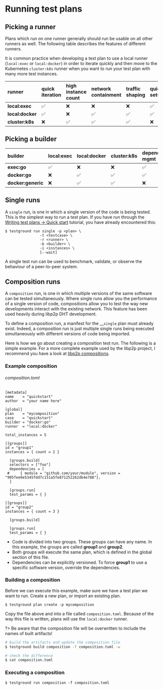 # Running test plans

## Picking a runner

Plans which run on one runner generally should run be usable on all other runners as well. The following table describes the features of different runners.‌

It is common practice when developing a test plan to use a local runner \(`local:exec` or `local:docker`\) in order to iterate quickly and then move to the Kubernetes `cluster:k8s` runner when you want to run your test plan with many more test instances.

|  runner | quick iteration | high instance count | network containment | traffic shaping | quick setup |
| :--- | :--- | :--- | :--- | :--- | :--- |
| **local:exec** | ✅ | ❌ | ❌ | ❌ | ✅ |
| **local:docker** | ✅ | ❌ | ✅ | ✅ | ✅ |
| **cluster:k8s** | ❌ | ✅ | ✅ | ✅ | ❌ |

## Picking a builder

| builder | local:exec | local:docker | cluster:k8s | dependency mgmt | customizable |
| :--- | :--- | :--- | :--- | :--- | :--- |
| **exec:go** | ✅ | ❌ | ❌ | ✅ | ❌ |
| **docker:go** | ❌ | ✅ | ✅ | ✅ | ❌ |
| **docker:generic** | ❌ | ✅ | ✅ | ❌ | ✅ |

## Single runs

A `single` run, is one in which a single version of the code is being tested. This is the simplest way to run a test plan. If you have run through the [Writing test plans -&gt; Quick start](writing-test-plans/quickstart.md) tutorial, you have already encountered this:

```text
$ testground run single -p <plan> \
                -t <testcase> \
                -r <runner> \
                -b <builder> \
                -i <instances> \
                [--wait]
```

A single test run can be used to benchmark, validate, or observe the behaviour of a peer-to-peer system.

## Composition runs

A `composition` run, is one in which multiple versions of the same software can be tested simultaneously.  Where single runs allow you the performance of a single version of code, compositions allow you to test the way new developments interact with the existing network. This feature has been used heavily during libp2p DHT development.

To define a composition run, a manifest for the __`single` plan must already exist. Indeed, a composition run is just multiple single runs being executed simultaneously with different versions of code being imported.

Here is how we go about creating a composition test run. The following is a simple example. For a more complete example used by the libp2p project, I recommend you have a look at [libp2p compositions](https://github.com/libp2p/test-plans/tree/master/dht/compositions).

### Example composition

###### composition.toml
```text
[metadata]
name    = "quickstart"
author  = "your name here"

[global]
plan    = "mycomposition"
case    = "quickstart"
builder = "docker:go"
runner  = "local:docker"

total_instances = 5

[[groups]]
id = "group1"
instances = { count = 2 }

  [groups.build]
  selectors = ["foo"]
  dependencies = [
 #     { module = "github.com/your/module", version = "995fee9e5345fdd7c151a5fe871252262db4e788"},
  ]

  [groups.run]
  test_params = { }

[[groups]]
id = "group2"
instances = { count = 3 }

  [groups.build]

  [groups.run]
  test_params = { }
```

* Code is divided into two groups. These groups can have any name. In this example, the groups are called **group1** and **group2**.
* Both groups will execute the same plan, which is defined in the global section of this file.
* Dependencies can be explicitly versioned. To force **group1** to use a specific software version, override the dependencies.

### Building a composition

Before we can execute this example, make sure we have a test plan we want to run. Create a new plan, or import an existing plan.

```text
$ testground plan create -p mycomposition
```

Copy the file above and into a file called `composition.toml`. Because of the way this file is written, plans will use the `local:docker` runner.

?> Be aware that the composition file will be overwritten to include the names of built artifacts!

```bash
# build the artifacts and update the composition file
$ testground build composition -f composition.toml -w

# check the difference
$ cat composition.toml
```

### Executing a composition

```text
$ testground run composition -f composition.toml
```
